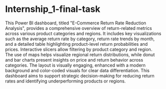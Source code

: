 # Internship_1-final-task
This Power BI dashboard, titled "E-Commerce Return Rate Reduction Analysis", provides a comprehensive overview of return-related metrics across various product categories and regions. It includes key visualizations such as the average return rate by category, return rate trends by month, and a detailed table highlighting product-level return probabilities and prices. Interactive slicers allow filtering by product category and region. The use of maps helps visualize regional return distributions, while donut and bar charts present insights on price and return behavior across categories. The layout is visually engaging, enhanced with a modern background and color-coded visuals for clear data differentiation. This dashboard aims to support strategic decision-making for reducing return rates and identifying underperforming products or regions.
